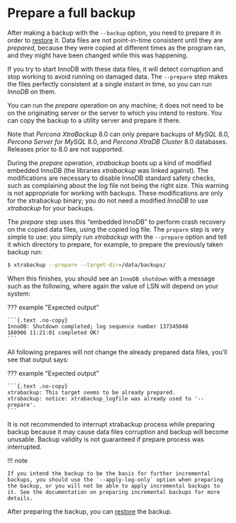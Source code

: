 # Prepare a full backup

After making a backup with the `--backup` option, you need to prepare it in order to [restore](restore-a-backup.md) it. Data files are not point-in-time
consistent until they are *prepared*, because they were copied at different times as the program ran, and they might have been changed while this was happening.

If you try to start InnoDB with these data files, it will detect corruption and stop working to avoid running on damaged data. The `--prepare` step makes the files perfectly consistent at a single instant in time, so you can run *InnoDB* on them.

You can run the *prepare* operation on any machine; it does not need to be on the originating server or the server to which you intend to restore. You can copy the backup to a utility server and prepare it there.

Note that *Percona XtraBackup* 8.0 can only prepare backups of *MySQL*
8.0, *Percona Server for MySQL* 8.0, and *Percona XtraDB Cluster* 8.0
databases. Releases prior to 8.0 are not supported.

During the *prepare* operation, *xtrabackup* boots up a kind of modified embedded InnoDB (the libraries *xtrabackup* was linked against). The modifications are necessary to disable InnoDB standard safety checks, such as complaining about the log file not being the right size. This warning is not appropriate for working with backups. These modifications are only for the xtrabackup binary; you do not need a modified *InnoDB* to use *xtrabackup* for your backups.

The *prepare* step uses this “embedded InnoDB” to perform crash recovery on the copied data files, using the copied log file. The `prepare` step is very simple to use: you simply run *xtrabackup* with the `--prepare` option and tell it which directory to prepare, for example, to prepare the previously taken backup run:

```{.bash data-prompt="$"}
$ xtrabackup --prepare --target-dir=/data/backups/
```

When this finishes, you should see an `InnoDB shutdown` with a message such as the following, where again the value of LSN will depend on your system:

??? example "Expected output"

    ```{.text .no-copy}
    InnoDB: Shutdown completed; log sequence number 137345046
    160906 11:21:01 completed OK!
    ```

All following prepares will not change the already prepared data files, you’ll see that output says:

??? example "Expected output"

    ```{.text .no-copy}
    xtrabackup: This target seems to be already prepared.
    xtrabackup: notice: xtrabackup_logfile was already used to '--prepare'.
    ```

It is not recommended to interrupt xtrabackup process while preparing backup because it may cause data files corruption and backup will become unusable. Backup validity is not guaranteed if prepare process was interrupted.

!!! note
   
    If you intend the backup to be the basis for further incremental backups, you should use the `--apply-log-only` option when preparing the backup, or you will not be able to apply incremental backups to it. See the documentation on preparing incremental backups for more details.

After preparing the backup, you can [restore](restore-a-backup.md) the backup.
